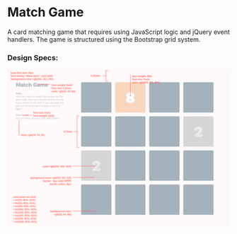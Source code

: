 # Match Game

A card matching game that requires using JavaScript logic and jQuery event handlers. The game is structured using the Bootstrap grid system.

### Design Specs:

![design specs](resources/images/spec.png)
